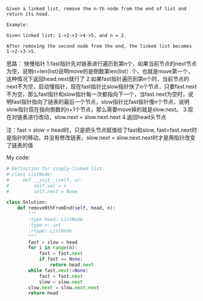 ```
Given a linked list, remove the n-th node from the end of list and return its head.

Example:

Given linked list: 1->2->3->4->5, and n = 2.

After removing the second node from the end, the linked list becomes 1->2->3->5.
```
思路：
快慢指针
1.fast指针先对链表进行遍历到第n个，如果当前节点的next节点为空，说明n=len(list)说明move的是倒数第len(list）个，也就是move第一个，这种情况下返回head.next就行了
2.如果fast指针遍历到第n个时，当前节点的next不为空，启动慢指针，现在fast指针比slow指针快了n个节点，只要fast.next不为空，那么fast指针和slow指针每一次都指向下一个，当fast.next为空时，说明fast指针指向了链表的最后一个节点，slow指针比fast指针慢n个节点，说明slow指针现在指向倒数的n+1个节点，那么需要move掉的就是slow.next。
3.现在对链表进行改动，slow.next = slow.next.next
4.返回head头节点

注：fast = slow = head时，只是把头节点赋值给了fast和slow, fast=fast.next时是指针的移动，并没有修改链表，slow.next = slow.next.next时才是用指针改变了链表的值

My code:
```python
# Definition for singly-linked list.
# class ListNode:
#     def __init__(self, x):
#         self.val = x
#         self.next = None

class Solution:
    def removeNthFromEnd(self, head, n):
        """
        :type head: ListNode
        :type n: int
        :rtype: ListNode
        """
        fast = slow = head
        for i in range(n):
            fast = fast.next
            if fast == None:
                return head.next
        while fast.next!=None:
            fast = fast.next
            slow = slow.next
        slow.next = slow.next.next
        return head
```
